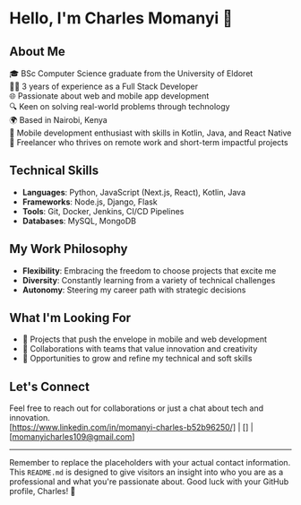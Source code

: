 # Hello, I'm Charles Momanyi 👋

## About Me
🎓 BSc Computer Science graduate from the University of Eldoret  
👨‍💻 3 years of experience as a Full Stack Developer  
🌐 Passionate about web and mobile app development  
🔍 Keen on solving real-world problems through technology  
🌍 Based in Nairobi, Kenya  
📱 Mobile development enthusiast with skills in Kotlin, Java, and React Native  
💼 Freelancer who thrives on remote work and short-term impactful projects  

## Technical Skills
- **Languages**: Python, JavaScript (Next.js, React), Kotlin, Java
- **Frameworks**: Node.js, Django, Flask
- **Tools**: Git, Docker, Jenkins, CI/CD Pipelines
- **Databases**: MySQL, MongoDB



## My Work Philosophy
- **Flexibility**: Embracing the freedom to choose projects that excite me
- **Diversity**: Constantly learning from a variety of technical challenges
- **Autonomy**: Steering my career path with strategic decisions

## What I'm Looking For
- 🚀 Projects that push the envelope in mobile and web development
- 🤝 Collaborations with teams that value innovation and creativity
- 🌱 Opportunities to grow and refine my technical and soft skills

## Let's Connect
Feel free to reach out for collaborations or just a chat about tech and innovation.  
[https://www.linkedin.com/in/momanyi-charles-b52b96250/] | [] | [momanyicharles109@gmail.com]

---

Remember to replace the placeholders with your actual contact information. This `README.md` is designed to give visitors an insight into who you are as a professional and what you're passionate about. Good luck with your GitHub profile, Charles! 🚀

